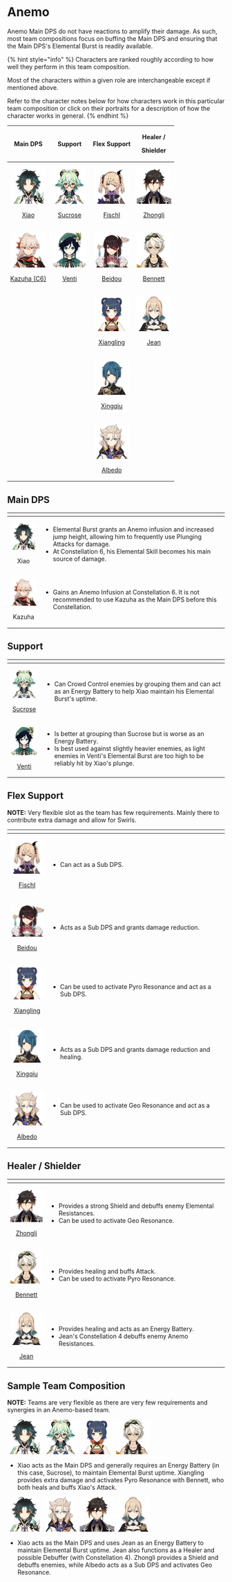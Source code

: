 # Anemo

Anemo Main DPS do not have reactions to amplify their damage. As such, most team compositions focus on buffing the Main DPS and ensuring that the Main DPS's Elemental Burst is readily available.

{% hint style="info" %}
Characters are ranked roughly according to how well they perform in this team composition.

Most of the characters within a given role are interchangeable except if mentioned above.  
  
Refer to the character notes below for how characters work in this particular team composition or click on their portraits for a description of how the character works in general.
{% endhint %}

<table>
  <thead>
    <tr>
      <th style="text-align:center">Main DPS</th>
      <th style="text-align:center">Support</th>
      <th style="text-align:center">Flex Support</th>
      <th style="text-align:center">
        <p>Healer /</p>
        <p>Shielder</p>
      </th>
    </tr>
  </thead>
  <tbody>
    <tr>
      <td style="text-align:center">
        <p><a href="../characters/anemo/xiao.md"><img src="../.gitbook/assets/ui_avataricon_xiao.png" alt/> </a>
        </p>
        <p><a href="../characters/anemo/xiao.md">Xiao</a>
        </p>
      </td>
      <td style="text-align:center">
        <p><a href="../characters/anemo/sucrose.md"><img src="../.gitbook/assets/ui_avataricon_sucrose.png" alt/> </a>
        </p>
        <p><a href="../characters/anemo/sucrose.md">Sucrose</a>
        </p>
      </td>
      <td style="text-align:center">
        <p><a href="../characters/electro/fischl.md"><img src="../.gitbook/assets/ui_avataricon_fischl.png" alt/> </a>
        </p>
        <p><a href="../characters/electro/fischl.md">Fischl</a>
        </p>
      </td>
      <td style="text-align:center">
        <p><a href="../characters/geo/zhongli.md"><img src="../.gitbook/assets/ui_avataricon_zhongli.png" alt/> </a>
        </p>
        <p><a href="../characters/geo/zhongli.md">Zhongli</a>
        </p>
      </td>
    </tr>
    <tr>
      <td style="text-align:center">
        <p><a href="../characters/anemo/kazuha.md"><img src="../.gitbook/assets/ui_avataricon_kazuha.png" alt/> </a>
        </p>
        <p><a href="../characters/anemo/kazuha.md">Kazuha (C6)</a>
        </p>
      </td>
      <td style="text-align:center">
        <p><a href="../characters/anemo/venti.md"><img src="../.gitbook/assets/ui_avataricon_venti.png" alt/> </a>
        </p>
        <p><a href="../characters/anemo/venti.md">Venti</a>
        </p>
      </td>
      <td style="text-align:center">
        <p><a href="../characters/electro/beidou.md"><img src="../.gitbook/assets/ui_avataricon_beidou.png" alt/> </a>
        </p>
        <p><a href="../characters/electro/beidou.md">Beidou</a>
        </p>
      </td>
      <td style="text-align:center">
        <p><a href="../characters/pyro/bennett.md"><img src="../.gitbook/assets/ui_avataricon_bennett.png" alt/> </a>
        </p>
        <p><a href="../characters/pyro/bennett.md">Bennett</a>
        </p>
      </td>
    </tr>
    <tr>
      <td style="text-align:center"></td>
      <td style="text-align:center"></td>
      <td style="text-align:center">
        <p><a href="../characters/pyro/xiangling.md"><img src="../.gitbook/assets/ui_avataricon_xiangling.png" alt/> </a>
        </p>
        <p><a href="../characters/pyro/xiangling.md">Xiangling</a>
        </p>
      </td>
      <td style="text-align:center">
        <p><a href="../characters/anemo/jean.md"><img src="../.gitbook/assets/ui_avataricon_jean.png" alt/> </a>
        </p>
        <p><a href="../characters/anemo/jean.md">Jean </a>
        </p>
      </td>
    </tr>
    <tr>
      <td style="text-align:center"></td>
      <td style="text-align:center"></td>
      <td style="text-align:center">
        <p><a href="../characters/hydro/xingqiu.md"><img src="../.gitbook/assets/ui_avataricon_xingqiu.png" alt/> </a>
        </p>
        <p><a href="../characters/hydro/xingqiu.md">Xingqiu</a>
        </p>
      </td>
      <td style="text-align:center"></td>
    </tr>
    <tr>
      <td style="text-align:center"></td>
      <td style="text-align:center"></td>
      <td style="text-align:center">
        <p><a href="../characters/geo/albedo.md"><img src="../.gitbook/assets/ui_avataricon_albedo.png" alt/> </a>
        </p>
        <p><a href="../characters/geo/albedo.md">Albedo</a>
        </p>
      </td>
      <td style="text-align:center"></td>
    </tr>
  </tbody>
</table>

## Main DPS

<table>
  <thead>
    <tr>
      <th style="text-align:center"></th>
      <th style="text-align:left"></th>
    </tr>
  </thead>
  <tbody>
    <tr>
      <td style="text-align:center">
        <p>
          <img src="../.gitbook/assets/ui_avataricon_xiao.png" alt/>
        </p>
        <p>Xiao</p>
      </td>
      <td style="text-align:left">
        <p></p>
        <ul>
          <li>Elemental Burst grants an Anemo infusion and increased jump height, allowing
            him to frequently use Plunging Attacks for damage.</li>
          <li>At Constellation 6, his Elemental Skill becomes his main source of damage.</li>
        </ul>
      </td>
    </tr>
    <tr>
      <td style="text-align:center">
        <p>
          <img src="../.gitbook/assets/ui_avataricon_kazuha.png" alt/>
        </p>
        <p>Kazuha</p>
      </td>
      <td style="text-align:left">
        <p></p>
        <ul>
          <li>Gains an Anemo Infusion at Constellation 6. It is not recommended to use
            Kazuha as the Main DPS before this Constellation.</li>
        </ul>
      </td>
    </tr>
  </tbody>
</table>

## Support

<table>
  <thead>
    <tr>
      <th style="text-align:center"></th>
      <th style="text-align:left"></th>
    </tr>
  </thead>
  <tbody>
    <tr>
      <td style="text-align:center">
        <p><a href="../characters/anemo/sucrose.md"><img src="../.gitbook/assets/ui_avataricon_sucrose.png" alt/> </a>
        </p>
        <p><a href="../characters/anemo/sucrose.md">Sucrose</a>
        </p>
      </td>
      <td style="text-align:left">
        <p></p>
        <ul>
          <li>Can Crowd Control enemies by grouping them and can act as an Energy Battery
            to help Xiao maintain his Elemental Burst&apos;s uptime.</li>
        </ul>
      </td>
    </tr>
    <tr>
      <td style="text-align:center">
        <p><a href="../characters/anemo/venti.md"><img src="../.gitbook/assets/ui_avataricon_venti.png" alt/><b> </b></a>
        </p>
        <p><a href="../characters/anemo/venti.md">Venti</a>
        </p>
      </td>
      <td style="text-align:left">
        <p></p>
        <ul>
          <li>Is better at grouping than Sucrose but is worse as an Energy Battery.</li>
          <li>Is best used against slightly heavier enemies, as light enemies in Venti&apos;s
            Elemental Burst are too high to be reliably hit by Xiao&apos;s plunge.</li>
        </ul>
      </td>
    </tr>
  </tbody>
</table>

## Flex Support

**NOTE:** Very flexible slot as the team has few requirements. Mainly there to contribute extra damage and allow for Swirls.

<table>
  <thead>
    <tr>
      <th style="text-align:center"></th>
      <th style="text-align:left"></th>
    </tr>
  </thead>
  <tbody>
    <tr>
      <td style="text-align:center">
        <p><a href="../characters/electro/fischl.md"><img src="../.gitbook/assets/ui_avataricon_fischl.png" alt/> </a>
        </p>
        <p><a href="../characters/electro/fischl.md">Fischl</a>
        </p>
      </td>
      <td style="text-align:left">
        <p></p>
        <ul>
          <li>Can act as a Sub DPS.</li>
        </ul>
      </td>
    </tr>
    <tr>
      <td style="text-align:center">
        <p><a href="../characters/electro/beidou.md"><img src="../.gitbook/assets/ui_avataricon_beidou.png" alt/> </a>
        </p>
        <p><a href="../characters/electro/beidou.md">Beidou</a>
        </p>
      </td>
      <td style="text-align:left">
        <p></p>
        <ul>
          <li>Acts as a Sub DPS and grants damage reduction.</li>
        </ul>
      </td>
    </tr>
    <tr>
      <td style="text-align:center">
        <p><a href="../characters/pyro/xiangling.md"><img src="../.gitbook/assets/ui_avataricon_xiangling.png" alt/> </a>
        </p>
        <p><a href="../characters/pyro/xiangling.md">Xiangling</a>
        </p>
      </td>
      <td style="text-align:left">
        <p></p>
        <ul>
          <li>Can be used to activate Pyro Resonance and act as a Sub DPS.</li>
        </ul>
      </td>
    </tr>
    <tr>
      <td style="text-align:center">
        <p><a href="../characters/hydro/xingqiu.md"><img src="../.gitbook/assets/ui_avataricon_xingqiu.png" alt/> </a>
        </p>
        <p><a href="../characters/hydro/xingqiu.md">Xingqiu</a>
        </p>
      </td>
      <td style="text-align:left">
        <p></p>
        <ul>
          <li>Acts as a Sub DPS and grants damage reduction and healing.</li>
        </ul>
      </td>
    </tr>
    <tr>
      <td style="text-align:center">
        <p><a href="../characters/geo/albedo.md"><img src="../.gitbook/assets/ui_avataricon_albedo.png" alt/> </a>
        </p>
        <p><a href="../characters/geo/albedo.md">Albedo</a>
        </p>
      </td>
      <td style="text-align:left">
        <p></p>
        <ul>
          <li>
            <p>Can be used to activate Geo Resonance and act as a Sub DPS.</p>
            <p>
              <br />
            </p>
          </li>
        </ul>
      </td>
    </tr>
  </tbody>
</table>

## Healer / Shielder

<table>
  <thead>
    <tr>
      <th style="text-align:center"></th>
      <th style="text-align:left"></th>
    </tr>
  </thead>
  <tbody>
    <tr>
      <td style="text-align:center">
        <p><a href="../characters/geo/zhongli.md"><img src="../.gitbook/assets/ui_avataricon_zhongli.png" alt/> </a>
        </p>
        <p><a href="../characters/geo/zhongli.md">Zhongli</a>
        </p>
      </td>
      <td style="text-align:left">
        <p></p>
        <ul>
          <li>Provides a strong Shield and debuffs enemy Elemental Resistances.</li>
          <li>Can be used to activate Geo Resonance.
            <br />
          </li>
        </ul>
      </td>
    </tr>
    <tr>
      <td style="text-align:center">
        <p><a href="../characters/pyro/bennett.md"><img src="../.gitbook/assets/ui_avataricon_bennett.png" alt/> </a>
        </p>
        <p><a href="../characters/pyro/bennett.md">Bennett</a>
        </p>
      </td>
      <td style="text-align:left">
        <p></p>
        <ul>
          <li>Provides healing and buffs Attack.</li>
          <li>Can be used to activate Pyro Resonance.</li>
        </ul>
      </td>
    </tr>
    <tr>
      <td style="text-align:center">
        <p><a href="../characters/anemo/jean.md"><img src="../.gitbook/assets/ui_avataricon_jean.png" alt/> </a>
        </p>
        <p><a href="../characters/anemo/jean.md">Jean</a>
        </p>
      </td>
      <td style="text-align:left">
        <p></p>
        <ul>
          <li>Provides healing and acts as an Energy Battery.</li>
          <li>Jean&apos;s Constellation 4 debuffs enemy Anemo Resistances.</li>
        </ul>
      </td>
    </tr>
  </tbody>
</table>

## Sample Team Composition

 **NOTE:** Teams are very flexible as there are very few requirements and synergies in an Anemo-based team.  


![](../.gitbook/assets/ui_avataricon_xiao.png) ![](../.gitbook/assets/ui_avataricon_sucrose.png) ![](../.gitbook/assets/ui_avataricon_xiangling.png) ![](../.gitbook/assets/ui_avataricon_bennett.png) 

* Xiao acts as the Main DPS and generally requires an Energy Battery \(in this case, Sucrose\), to maintain Elemental Burst uptime. Xiangling provides extra damage and activates Pyro Resonance with Bennett, who both heals and buffs Xiao's Attack.

![](../.gitbook/assets/ui_avataricon_xiao.png) ![](../.gitbook/assets/ui_avataricon_albedo.png) ![](../.gitbook/assets/ui_avataricon_zhongli.png) ![](../.gitbook/assets/ui_avataricon_jean.png) 

* Xiao acts as the Main DPS and uses Jean as an Energy Battery to maintain Elemental Burst uptime. Jean also functions as a Healer and possible Debuffer \(with Constellation 4\). Zhongli provides a Shield and debuffs enemies, while Albedo acts as a Sub DPS and activates Geo Resonance.

